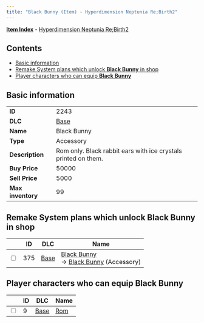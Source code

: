 ```yaml
---
title: "Black Bunny (Item) - Hyperdimension Neptunia Re;Birth2"
---
```


[**Item Index**](/neptunia/rb2/item/index.html) - [Hyperdimension Neptunia Re;Birth2](/neptunia/rb2)

## Contents

- [Basic information](#basic-information)
- [Remake System plans which unlock **Black Bunny** in shop](#remake-system-plans-which-unlock-black-bunny-in-shop)
- [Player characters who can equip **Black Bunny**](#player-characters-who-can-equip-black-bunny)

## Basic information

|   |   |
| -- | -- |
| **ID** | 2243 |
| **DLC** | [Base](/neptunia/rb2/dlc/0-base.html) |
| **Name** | Black Bunny |
| **Type** | Accessory |
| **Description** | Rom only. Black rabbit ears with ice crystals printed on them. |
| **Buy Price** | 50000 |
| **Sell Price** | 5000 |
| **Max inventory** | 99 |

## Remake System plans which unlock **Black Bunny** in shop

|    | ID | DLC | Name |
| -- | -- | --- | ---- |
| <input type="checkbox" id="rb2-remake-0-375" class="trackbox" /> | 375 | [Base](/neptunia/rb2/dlc/0-base.html) | [Black Bunny](/neptunia/rb2/remake/0-375-black-bunny.html)<br />→ [Black Bunny](/neptunia/rb2/item/0-2243-black-bunny.html) (Accessory) |

## Player characters who can equip **Black Bunny**

|    | ID | DLC | Name |
| -- | -- | --- | ---- |
| <input type="checkbox" id="rb2-player-0-9" class="trackbox" /> | 9 | [Base](/neptunia/rb2/dlc/0-base.html) | [Rom](/neptunia/rb2/player/0-9-rom.html) |